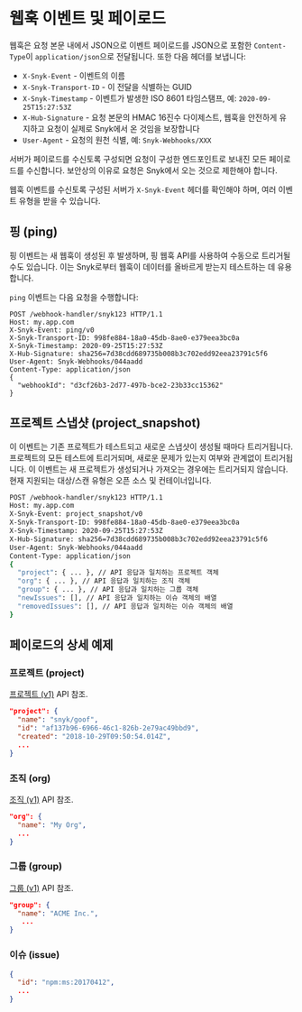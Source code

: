 # 웹훅 이벤트 및 페이로드

웹훅은 요청 본문 내에서 JSON으로 이벤트 페이로드를 JSON으로 포함한 `Content-Type`이 `application/json`으로 전달됩니다. 또한 다음 헤더를 보냅니다:

- `X-Snyk-Event` - 이벤트의 이름
- `X-Snyk-Transport-ID` - 이 전달을 식별하는 GUID
- `X-Snyk-Timestamp` - 이벤트가 발생한 ISO 8601 타임스탬프, 예: `2020-09-25T15:27:53Z`
- `X-Hub-Signature` - 요청 본문의 HMAC 16진수 다이제스트, 웹훅을 안전하게 유지하고 요청이 실제로 Snyk에서 온 것임을 보장합니다
- `User-Agent` - 요청의 원천 식별, 예: `Snyk-Webhooks/XXX`

서버가 페이로드를 수신토록 구성되면 요청이 구성한 엔드포인트로 보내진 모든 페이로드를 수신합니다. 보안상의 이유로 요청은 Snyk에서 오는 것으로 제한해야 합니다.

웹훅 이벤트를 수신토록 구성된 서버가 `X-Snyk-Event` 헤더를 확인해야 하며, 여러 이벤트 유형을 받을 수 있습니다.

## **핑 (ping)**

핑 이벤트는 새 웹훅이 생성된 후 발생하며, 핑 웹훅 API를 사용하여 수동으로 트리거될 수도 있습니다. 이는 Snyk로부터 웹훅이 데이터를 올바르게 받는지 테스트하는 데 유용합니다.

`ping` 이벤트는 다음 요청을 수행합니다:

```shell
POST /webhook-handler/snyk123 HTTP/1.1
Host: my.app.com
X-Snyk-Event: ping/v0
X-Snyk-Transport-ID: 998fe884-18a0-45db-8ae0-e379eea3bc0a
X-Snyk-Timestamp: 2020-09-25T15:27:53Z
X-Hub-Signature: sha256=7d38cdd689735b008b3c702edd92eea23791c5f6
User-Agent: Snyk-Webhooks/044aadd
Content-Type: application/json
{
  "webhookId": "d3cf26b3-2d77-497b-bce2-23b33cc15362"
}
```

## **프로젝트 스냅샷 (project_snapshot)**

이 이벤트는 기존 프로젝트가 테스트되고 새로운 스냅샷이 생성될 때마다 트리거됩니다. 프로젝트의 모든 테스트에 트리거되며, 새로운 문제가 있는지 여부와 관계없이 트리거됩니다. 이 이벤트는 새 프로젝트가 생성되거나 가져오는 경우에는 트리거되지 않습니다. 현재 지원되는 대상/스캔 유형은 오픈 소스 및 컨테이너입니다.

```sh
POST /webhook-handler/snyk123 HTTP/1.1
Host: my.app.com
X-Snyk-Event: project_snapshot/v0
X-Snyk-Transport-ID: 998fe884-18a0-45db-8ae0-e379eea3bc0a
X-Snyk-Timestamp: 2020-09-25T15:27:53Z
X-Hub-Signature: sha256=7d38cdd689735b008b3c702edd92eea23791c5f6
User-Agent: Snyk-Webhooks/044aadd
Content-Type: application/json
{
  "project": { ... }, // API 응답과 일치하는 프로젝트 객체
  "org": { ... }, // API 응답과 일치하는 조직 객체
  "group": { ... }, // API 응답과 일치하는 그룹 객체
  "newIssues": [], // API 응답과 일치하는 이슈 객체의 배열
  "removedIssues": [], // API 응답과 일치하는 이슈 객체의 배열
}
```

## **페이로드의 상세 예제**

### **프로젝트 (project)**

[프로젝트 (v1)](../reference/projects-v1.md) API 참조.

```json
"project": {
  "name": "snyk/goof",
  "id": "af137b96-6966-46c1-826b-2e79ac49bbd9",
  "created": "2018-10-29T09:50:54.014Z",
  ...
}
```

### **조직 (org)**

[조직 (v1)](../reference/organizations-v1.md) API 참조.

```json
"org": {
  "name": "My Org",
  ...
}
```

### **그룹 (group)**

[그룹 (v1)](../reference/groups-v1.md) API 참조.

```json
"group": {
  "name": "ACME Inc.",
   ...
}
```

### **이슈 (issue)**

```json
{
  "id": "npm:ms:20170412",
  ...
}
```